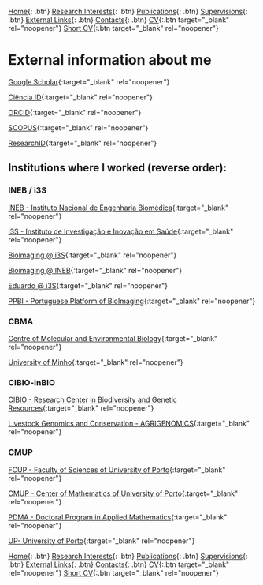 [Home](https://econdesousa.github.io){: .btn}
[Research Interests](https://econdesousa.github.io/ResearchInterests){: .btn}
[Publications](https://econdesousa.github.io/Publications){: .btn}
[Supervisions](https://econdesousa.github.io/Supervision){: .btn}
[External Links](https://econdesousa.github.io/Links){: .btn}
[Contacts](https://econdesousa.github.io/Contacts){: .btn}
[CV](assets/CurriculumVitaeECS.pdf){:.btn target="_blank" rel="noopener"}
[Short CV](assets/ShortCV.pdf){:.btn target="_blank" rel="noopener"}
<!-- [HEROHE](https://econdesousa.github.io/HEROHE){: .btn} -->



# External information about me

[Google Scholar](https://scholar.google.pt/citations?user=xi0xi2AAAAAJ&hl=pt-PT&oi=ao){:target="_blank" rel="noopener"}

[Ciência ID](https://www.cienciavitae.pt/portal/3617-E1EE-F2FF){:target="_blank" rel="noopener"}

[ORCID](https://orcid.org/0000-0002-6591-5063){:target="_blank" rel="noopener"}

[SCOPUS](https://www.scopus.com/authid/detail.uri?authorId=55233686200){:target="_blank" rel="noopener"}

[ResearchID](https://publons.com/researcher/2113172/eduardo-conde-sousa/){:target="_blank" rel="noopener"}


## Institutions where I worked (reverse order):

### INEB / i3S

[INEB - Instituto Nacional de Engenharia Biomédica](https://www.ineb.up.pt/){:target="_blank" rel="noopener"}

[i3S - Instituto de Investigação e Inovação em Saúde](https://www.i3s.up.pt/){:target="_blank" rel="noopener"}

[Bioimaging @ i3S](https://www.i3s.up.pt/bioimaging){:target="_blank" rel="noopener"}

[Bioimaging @ INEB](http://www.bimage.ineb.up.pt/){:target="_blank" rel="noopener"}
               
[Eduardo @ i3S](https://www.i3s.up.pt/personal-info.php?id=2375&idg=91){:target="_blank" rel="noopener"}

[PPBI - Portuguese Platform of BioImaging](https://www.ppbi.pt/joomla30/){:target="_blank" rel="noopener"}



### CBMA

[Centre of Molecular and Environmental Biology](http://cbma.uminho.pt/){:target="_blank" rel="noopener"}

[University of Minho](https://www.uminho.pt/EN/Pages/default.aspx){:target="_blank" rel="noopener"}



### CIBIO-inBIO

[CIBIO - Research Center in Biodiversity and Genetic Resources](https://cibio.up.pt/){:target="_blank" rel="noopener"}

[Livestock Genomics and Conservation - AGRIGENOMICS](https://cibio.up.pt/research-groups-1/details/genepop/info){:target="_blank" rel="noopener"}


### CMUP

[FCUP - Faculty of Sciences of University of Porto](https://sigarra.up.pt/fcup/pt/web_page.inicial){:target="_blank" rel="noopener"}

[CMUP - Center of Mathematics of University of Porto](https://www.cmup.pt/){:target="_blank" rel="noopener"}

[PDMA - Doctoral Program in Applied Mathematics](https://sigarra.up.pt/fcup/pt/cur_geral.cur_view?pv_curso_id=1020){:target="_blank" rel="noopener"}

[UP- University of Porto](https://sigarra.up.pt/up/en/web_base.gera_pagina?p_pagina=home){:target="_blank" rel="noopener"}





[Home](https://econdesousa.github.io){: .btn}
[Research Interests](https://econdesousa.github.io/ResearchInterests){: .btn}
[Publications](https://econdesousa.github.io/Publications){: .btn}
[Supervisions](https://econdesousa.github.io/Supervision){: .btn}
[External Links](https://econdesousa.github.io/Links){: .btn}
[Contacts](https://econdesousa.github.io/Contacts){: .btn}
[CV](assets/CurriculumVitaeECS.pdf){:.btn target="_blank" rel="noopener"}
[Short CV](assets/ShortCV.pdf){:.btn target="_blank" rel="noopener"}
<!-- [HEROHE](https://econdesousa.github.io/HEROHE){: .btn} -->



<!-- Global site tag (gtag.js) - Google Analytics -->
<script async src="https://www.googletagmanager.com/gtag/js?id=G-3JWYKYVYDZ"></script>
<script>
  window.dataLayer = window.dataLayer || [];
  function gtag(){dataLayer.push(arguments);}
  gtag('js', new Date());

  gtag('config', 'G-3JWYKYVYDZ');
</script>